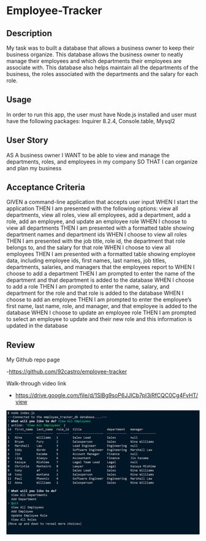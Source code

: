 # Employee-Tracker

## Description

My task was to built a database that allows a business owner to keep their business organize. This database allows the business owner to neatly manage their employees and which departments their employees are associate with. This database also helps maintain all the departments of the business, the roles associated with the departments and the salary for each role.

## Usage

In order to run this app, the user must have Node.js installed and user must have the following packages:
Inquirer 8.2.4, Console.table, Mysql2

## User Story

AS A business owner
I WANT to be able to view and manage the departments, roles, and employees in my company
SO THAT I can organize and plan my business

## Acceptance Criteria

GIVEN a command-line application that accepts user input
WHEN I start the application
THEN I am presented with the following options: view all departments, view all roles, view all employees, add a department, add a role, add an employee, and update an employee role
WHEN I choose to view all departments
THEN I am presented with a formatted table showing department names and department ids
WHEN I choose to view all roles
THEN I am presented with the job title, role id, the department that role belongs to, and the salary for that role
WHEN I choose to view all employees
THEN I am presented with a formatted table showing employee data, including employee ids, first names, last names, job titles, departments, salaries, and managers that the employees report to
WHEN I choose to add a department
THEN I am prompted to enter the name of the department and that department is added to the database
WHEN I choose to add a role
THEN I am prompted to enter the name, salary, and department for the role and that role is added to the database
WHEN I choose to add an employee
THEN I am prompted to enter the employee’s first name, last name, role, and manager, and that employee is added to the database
WHEN I choose to update an employee role
THEN I am prompted to select an employee to update and their new role and this information is updated in the database

## Review

My Github repo page

-https://github.com/92castro/employee-tracker

Walk-through video link

- https://drive.google.com/file/d/1SlBg9soP6JJlCb7pI3iRfCQC0Cg4FvHT/view

![screenshot of my project](assets/emptrack.PNG)
